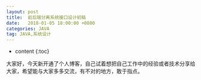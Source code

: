 ```yaml
---
layout: post
title:  前后端分离系统接口设计初稿
date:   2018-01-05 18:00:00 +0800
categories: JAVA
tag: JAVA,系统设计
---
```


* content
{:toc}


大家好，今天新开通了个人博客，自己试着想把自己工作中的经验或者技术分享给大家，希望能与大家多多交流，有不对的地方，敢于指点。